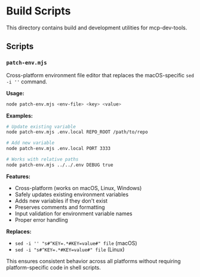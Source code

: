 # Build Scripts

This directory contains build and development utilities for mcp-dev-tools.

## Scripts

### `patch-env.mjs`

Cross-platform environment file editor that replaces the macOS-specific `sed -i ''` command.

**Usage:**
```bash
node patch-env.mjs <env-file> <key> <value>
```

**Examples:**
```bash
# Update existing variable
node patch-env.mjs .env.local REPO_ROOT /path/to/repo

# Add new variable
node patch-env.mjs .env.local PORT 3333

# Works with relative paths
node patch-env.mjs ../../.env DEBUG true
```

**Features:**
- Cross-platform (works on macOS, Linux, Windows)
- Safely updates existing environment variables
- Adds new variables if they don't exist
- Preserves comments and formatting
- Input validation for environment variable names
- Proper error handling

**Replaces:**
- `sed -i '' "s#^KEY=.*#KEY=value#" file` (macOS)
- `sed -i "s#^KEY=.*#KEY=value#" file` (Linux)

This ensures consistent behavior across all platforms without requiring platform-specific code in shell scripts.
